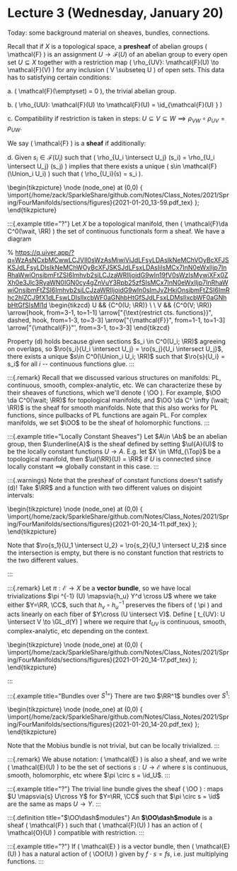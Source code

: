 # Lecture 3 (Wednesday, January 20)

Today: some background material on sheaves, bundles, connections.

Recall that if $X$ is a topological space, a **presheaf** of abelian groups \( \mathcal{F}  \) is an assignment $U\to \mathcal{F}(U)$ of an abelian group to every open set $U \subseteq X$ together with a restriction map \( \rho_{UV}: \mathcal{F}(U) \to \mathcal{F}(V)   \) for any inclusion \( V \subseteq U \) of open sets.
This data has to satisfying certain conditions:

a. \( \mathcal{F}(\emptyset) = 0  \), the trivial abelian group.

b. \( \rho_{UU}: \mathcal{F}(U) \to \mathcal{F}(U) = \id_{\mathcal{F}(U) }   \) 

c. Compatibility if restriction is taken in steps: $U \subseteq V \subseteq W \implies \rho_{VW} \circ \rho_{UV} = \rho_{UW}$.

We say \( \mathcal{F}  \) is a **sheaf** if additionally:

d. Given $s_i \in \mathcal{F}(U_i)$ such that \( \rho_{U_i \intersect U_j} (s_i) = \rho_{U_i \intersect U_j} (s_j) \) implies that there exists a unique \( s\in \mathcal{F}(\Union_i U_i)  \) such that \( \rho_{U_i}(s) = s_i \).

\begin{tikzpicture}
\node (node_one) at (0,0) { \import{/home/zack/SparkleShare/github.com/Notes/Class_Notes/2021/Spring/FourManifolds/sections/figures}{2021-01-20_13-59.pdf_tex} };
\end{tikzpicture}


:::{.example title="?"}
Let $X$ be a topological manifold, then \( \mathcal{F}\da C^0(\wait, \RR)  \) the set of continuous functionals form a sheaf.
We have a diagram

% https://q.uiver.app/?q=WzAsNCxbMCwwLCJVIl0sWzAsMiwiViJdLFsyLDAsIkNeMChVOyBcXFJSKSJdLFsyLDIsIkNeMChWOyBcXFJSKSJdLFsxLDAsIiIsMCx7InN0eWxlIjp7InRhaWwiOnsibmFtZSI6Imhvb2siLCJzaWRlIjoidG9wIn19fV0sWzIsMywiXFx0ZXh0e3Jlc3RyaWN0IGN0cy4gZnVuY3Rpb25zfSIsMCx7InN0eWxlIjp7InRhaWwiOnsibmFtZSI6Imhvb2siLCJzaWRlIjoidG9wIn0sImJvZHkiOnsibmFtZSI6ImRhc2hlZCJ9fX1dLFswLDIsIlxcbWF0aGNhbHtGfSJdLFsxLDMsIlxcbWF0aGNhbHtGfSIsMl1d
\begin{tikzcd}
	U && {C^0(U; \RR)} \\
	\\
	V && {C^0(V; \RR)}
	\arrow[hook, from=3-1, to=1-1]
	\arrow["{\text{restrict cts. functions}}", dashed, hook, from=1-3, to=3-3]
	\arrow["{\mathcal{F}}", from=1-1, to=1-3]
	\arrow["{\mathcal{F}}"', from=3-1, to=3-3]
\end{tikzcd}

Property (d) holds because given sections $s_i \in C^0(U_i; \RR)$ agreeing on overlaps, so $\ro{s_i}{U_i \intersect U_j} = \ro{s_j}{U_i \intersect U_j}$, there exists a unique $s\in C^0(\Union_i U_i; \RR)$ such that $\ro{s}{U_i} = s_i$ for all $i$ -- continuous functions glue.
:::


:::{.remark}
Recall that we discussed various structures on manifolds: PL, continuous, smooth, complex-analytic, etc.
We can characterize these by their sheaves of functions, which we'll denote \( \OO \).
For example, $\OO \da C^0(\wait; \RR)$ for topological manifolds, and $\OO \da C^ \infty (\wait; \RR)$ is the sheaf for smooth manifolds.
Note that this also works for PL functions, since pullbacks of PL functions are again PL.
For complex manifolds, we set $\OO$ to be the sheaf of holomorphic functions.
:::


:::{.example title="Locally Constant Sheaves"}
Let $A\in \Ab$ be an abelian group, then $\underline{A}$ is the sheaf defined by setting $\ul{A}(U)$ to be the locally constant functions $U\to A$.
E.g. let $X \in \Mfd_{\Top}$ be a topological manifold, then $\ul{\RR}(U) = \RR$ if $U$ is connected since locally constant $\implies$ globally constant in this case.
:::


:::{.warnings}
Note that the presheaf of constant functions doesn't satisfy (d)!
Take $\RR$ and a function with two different values on disjoint intervals:

\begin{tikzpicture}
\node (node_one) at (0,0) { \import{/home/zack/SparkleShare/github.com/Notes/Class_Notes/2021/Spring/FourManifolds/sections/figures}{2021-01-20_14-11.pdf_tex} };
\end{tikzpicture}

Note that $\ro{s_1}{U_1 \intersect U_2} = \ro{s_2}{U_1 \intersect U_2}$ since the intersection is empty, but there is no constant function that restricts to the two different values.

:::


:::{.remark}
Let $\pi: \mathcal{E}\to X$ be a **vector bundle**, so we have local trivializations $\pi ^{-1} (U) \mapsvia{h_u} Y^d \cross U$ where we take either $Y=\RR, \CC$, such that $h_v \circ h_u ^{-1}$ preserves the fibers of \( \pi \) and acts linearly on each fiber of $Y\cross (U \intersect V)$. 
Define
\[
t_{UV}: U \intersect V \to \GL_d(Y)
\]
where we require that $t_{UV}$ is continuous, smooth, complex-analytic, etc depending on the context.

\begin{tikzpicture}
\node (node_one) at (0,0) { \import{/home/zack/SparkleShare/github.com/Notes/Class_Notes/2021/Spring/FourManifolds/sections/figures}{2021-01-20_14-17.pdf_tex} };
\end{tikzpicture}

:::


:::{.example title="Bundles over $S^1$"}
There are two $\RR^1$ bundles over $S^1$:

\begin{tikzpicture}
\node (node_one) at (0,0) { \import{/home/zack/SparkleShare/github.com/Notes/Class_Notes/2021/Spring/FourManifolds/sections/figures}{2021-01-20_14-20.pdf_tex} };
\end{tikzpicture}

Note that the Mobius bundle is not trivial, but can be locally trivialized.
:::


:::{.remark}
We abuse notation: \( \mathcal{E}  \) is also a sheaf, and we write \( \mathcal{E}(U)  \) to be the set of sections $s: U\to \mathcal{E}$ where $s$ is continuous, smooth, holomorphic, etc where $\pi \circ s = \id_U$. 
:::


:::{.example title="?"}
The trivial line bundle gives the sheaf \( \OO \) : maps $U \mapsvia{s} U\cross Y$ for $Y=\RR, \CC$ such that $\pi \circ s = \id$ are the same as maps $U\to Y$.
:::


:::{.definition title="$\OO\dash$modules"}
An **$\OO\dash$module** is a sheaf \( \mathcal{F}  \) such that \( \mathcal{F}(U)  \) has an action of \( \mathcal{O}(U)  \) compatible with restriction.
:::


:::{.example title="?"}
If \( \mathcal{E}  \) is a vector bundle, then \( \mathcal{E}(U)  \) has a natural action of \( \OO(U) \) given by $f\cdot s = fs$, i.e. just multiplying functions.
:::










